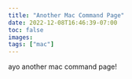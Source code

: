 ```yaml
---
title: "Another Mac Command Page"
date: 2022-12-08T16:46:39-07:00
toc: false
images:
tags: ["mac"]
---
```


ayo another mac command page!

